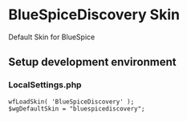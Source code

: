 # BlueSpiceDiscovery Skin
Default Skin for BlueSpice

## Setup development environment

### LocalSettings.php
    wfLoadSkin( 'BlueSpiceDiscovery' );
    $wgDefaultSkin = "bluespicediscovery";
